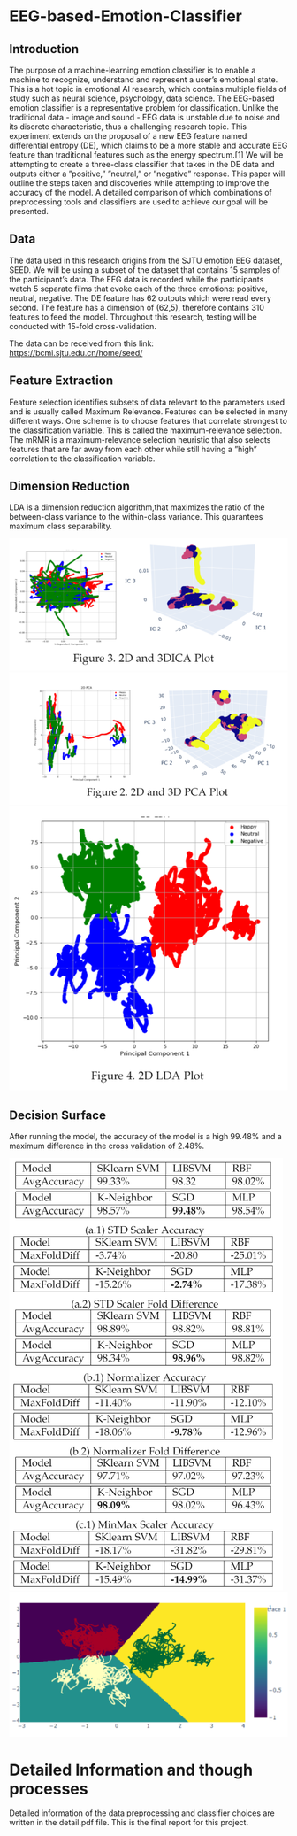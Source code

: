 # EEG-based-Emotion-Classifier

## Introduction

The purpose of a machine-learning emotion classifier
is to enable a machine to recognize, understand and
represent a user’s emotional state. This is a hot topic in
emotional AI research, which contains multiple fields of
study such as neural science, psychology, data science. The
EEG-based emotion classifier is a representative problem
for classification. Unlike the traditional data - image and
sound - EEG data is unstable due to noise and its discrete
characteristic, thus a challenging research topic. This experiment
extends on the proposal of a new EEG feature named
differential entropy (DE), which claims to be a more stable
and accurate EEG feature than traditional features such as
the energy spectrum.[1] We will be attempting to create a
three-class classifier that takes in the DE data and outputs
either a ”positive,” ”neutral,” or ”negative” response.
This paper will outline the steps taken and discoveries
while attempting to improve the accuracy of the model. A
detailed comparison of which combinations of preprocessing
tools and classifiers are used to achieve our goal will be
presented.

## Data

The data used in this research origins from the SJTU
emotion EEG dataset, SEED. We will be using a subset of
the dataset that contains 15 samples of the participant’s
data. The EEG data is recorded while the participants
watch 5 separate films that evoke each of the three
emotions: positive, neutral, negative. The DE feature
has 62 outputs which were read every second. The
feature has a dimension of (62,5), therefore contains 310
features to feed the model. Throughout this research,
testing will be conducted with 15-fold cross-validation.

The data can be received from this link: https://bcmi.sjtu.edu.cn/home/seed/


## Feature Extraction 

Feature selection identifies subsets of data relevant to the
parameters used and is usually called Maximum Relevance.
Features can be selected in many different ways. One
scheme is to choose features that correlate strongest to the
classification variable. This is called the maximum-relevance
selection. The mRMR is a maximum-relevance selection
heuristic that also selects features that are far away from
each other while still having a ”high” correlation to the
classification variable.



## Dimension Reduction

LDA is a dimension reduction algorithm,that maximizes the ratio of the between-class
variance to the within-class variance. This guarantees maximum class separability.

![ICA](/assets/ICA.png)
![PCA](/assets/PCA.png)
![LDA](/assets/LDA.png)


## Decision Surface

After running the model, the accuracy of the model is a high 99.48% and a maximum difference in the cross validation of 2.48%.

![results](/assets/results.png)
![surface](/assets/decision.png)
# Detailed Information and though processes

Detailed information of the data preprocessing and classifier choices are written in the detail.pdf file.
This is the final report for this project.






